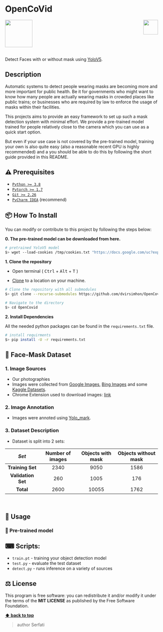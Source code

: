 # **OpenCoVid**

<img src="https://in.bgu.ac.il/marketing/graphics/BGU.sig3-he-en-white.png" height="48px" align="right" /> 
<img src="https://res.cloudinary.com/serfati/image/upload/v1605445665/OpenCoVid19/logo_ntvgyv.png" height="90"/> 

<br>
<br>

Detect Faces with or without mask using [YoloV5](https://github.com/ultralytics/yolov5).

## Description  

Automatic systems to detect people wearing masks are becoming more and more important for public health.
Be it for governments who might want to know how many people are actually wearing masks in crowded places like public trains; or businesses who are required by law to enforce the usage of masks within their facilities. 

This projects aims to provide an easy framework to set up such a mask detection system with minimal effort.
We provide a pre-trained model trained for people relatively close to the camera which you can use as a quick start option.

But even if your use case is not covered by the pre-trained model, training your own is also quite easy (also a reasonable recent GPU is highly recommended) and a you should be able to do this by following the short guide provided in this README. 

## ⚠️ Prerequisites  
  
- [`Python >= 3.8`](https://www.python.org/download/releases/3.8/)  
- [`Pytorch >= 1.7`](https://pytorch.org/get-started/locally/)  
- [`Git >= 2.26`](https://git-scm.com/downloads/)  
- [`PyCharm IDEA`](https://www.jetbrains.com/pycharm/) (recommend)  

## 📦 How To Install  
  
You can modify or contribute to this project by following the steps below:  


**0. The pre-trained model can be downloaded from here.**  
 ```bash  
 # pretrained YoloV5 model
 $> wget --load-cookies /tmp/cookies.txt "https://docs.google.com/uc?export=download&confirm=$(wget --quiet --save-cookies /tmp/cookies.txt --keep-session-cookies --no-check-certificate 'https://docs.google.com/uc?export=download&id=1ZxGjMsfogaUGaWc0zuYCbOexJPbFmISv' -O- | sed -rn 's/.*confirm=([0-9A-Za-z_]+).*/\1\n/p')&id=1ZxGjMsfogaUGaWc0zuYCbOexJPbFmISv" -O yolomask.pt && rm -rf /tmp/cookies.txt
 ```  
  
**1. Clone the repository**  
  
- Open terminal ( <kbd>Ctrl</kbd> + <kbd>Alt</kbd> + <kbd>T</kbd> )  
  
- [Clone](https://help.github.com/en/github/creating-cloning-and-archiving-repositories/cloning-a-repository) to a location on your machine.  
 ```bash  
 # Clone the repository with all submodules
 $> git clone --recurse-submodules https://github.com/dvirsimhon/OpenCovid.git  

 # Navigate to the directory 
 $> cd OpenCovid
  ``` 

**2. Install Dependencies**  

  All the needed python packages can be found in the `requirements.txt` file.

 ```bash  
 # install requirments
 $> pip install -U -r requirements.txt
 ```  

## 💽 Face-Mask Dataset

### 1. Image Sources
- Our photographies
- Images were collected from [Google Images](https://www.google.com/imghp?hl=en), [Bing Images](https://www.bing.com/images/trending?form=Z9LH) and some [Kaggle Datasets](https://www.kaggle.com/vtech6/medical-masks-dataset).
- Chrome Extension used to download images: [link](https://download-all-images.mobilefirst.me/)

### 2. Image Annotation
- Images were annoted using [Yolo_mark](https://github.com/AlexeyAB/Yolo_mark).

### 3. Dataset Description
- Dataset is split into 2 sets:

|_Set_|Number of images|Objects with mask|Objects without mask|
|:--:|:--:|:--:|:--:|
|**Training Set**| 2340 | 9050 | 1586 |
|**Validation Set**| 260 | 1005 | 176 |
|**Total**|2600|10055|1762|

<br>

## 📃 Usage  

### 🔌 Pre-trained model


## ⌨ Scripts:

- `train.pt` - training your object detection model
- `test.py` - evaluate the test dataset
- `detect.py` - runs inference on a variety of sources

## ⚖️ License  
  
This program is free software: you can redistribute it and/or modify it under the terms of the **MIT LICENSE** as published by the Free Software Foundation.  
  
**[⬆ back to top](#description)**

> author Serfati
